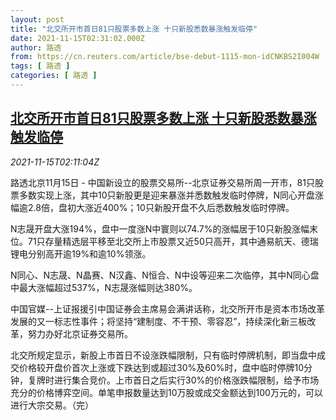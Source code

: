 ```yaml
---
layout: post
title: "北交所开市首日81只股票多数上涨 十只新股悉数暴涨触发临停"
date: 2021-11-15T02:31:02.000Z
author: 路透
from: https://cn.reuters.com/article/bse-debut-1115-mon-idCNKBS2I004W
tags: [ 路透 ]
categories: [ 路透 ]
---
```

<!--1636943462000-->
[北交所开市首日81只股票多数上涨 十只新股悉数暴涨触发临停](https://cn.reuters.com/article/bse-debut-1115-mon-idCNKBS2I004W)
------

<div>
<div><i>2021-11-15T02:11:04Z</i></div><p>路透北京11月15日 - 中国新设立的股票交易所--北京证券交易所周一开市，81只股票多数实现上涨，其中10只新股更是迎来暴涨并悉数触发临时停牌，N同心开盘涨幅逾2.8倍，盘初大涨近400%；10只新股开盘不久后悉数触发临时停牌。</p><p>N志晟开盘大涨194%，盘中一度涨N中寰则以74.7%的涨幅居于10只新股涨幅末位。71只存量精选层平移至北交所上市股票又近50只高开，其中通易航天、德瑞锂电分别高开逾19%和逾10%领涨。</p><p>N同心、N志晟、N晶赛、N汉鑫、N恒合、N中设等迎来二次临停，其中N同心盘中最大涨幅超过537%，N志晟涨幅则达380%。</p><p>中国官媒--上证报援引中国证券会主席易会满讲话称，北交所开市是资本市场改革发展的又一标志性事件；将坚持“建制度、不干预、零容忍”，持续深化新三板改革，努力办好北京证券交易所。</p><p>北交所规定显示，新股上市首日不设涨跌幅限制，只有临时停牌机制，即当盘中成交价格较开盘价首次上涨或下跌达到或超过30%及60%时，盘中临时停牌10分钟，复牌时进行集合竞价。上市首日之后实行30%的价格涨跌幅限制，给予市场充分的价格博弈空间。单笔申报数量达到10万股或成交金额达到100万元的，可以进行大宗交易。（完）</p>
</div>
